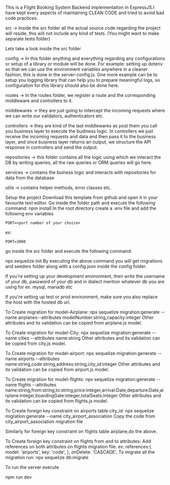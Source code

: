 This is a Flight Booking System Backend implementation in ExpressJS.I have kept every aspects of maintaining CLEAN CODE and tried to avoid bad code practices.

src -> Inside the src folder all the actual source code regarding the project will reside, this will not include any kind of tests. (You might want to make separate tests folder)

Lets take a look inside the src folder

config -> In this folder anything and everything regarding any configurations or setup of a library or module will be done. For example: setting up dotenv so that we can use the environment variables anywhere in a cleaner fashion, this is done in the server-config.js. One more example can be to setup you logging library that can help you to prepare meaningful logs, so configuration for this library should also be done here.

routes -> In the routes folder, we register a route and the corresponding middleware and controllers to it.

middlewares -> they are just going to intercept the incoming requests where we can write our validators, authenticators etc.

controllers -> they are kind of the last middlewares as post them you call you business layer to execute the budiness logic. In controllers we just receive the incoming requests and data and then pass it to the business layer, and once business layer returns an output, we structure the API response in controllers and send the output.

repositories -> this folder contains all the logic using which we interact the DB by writing queries, all the raw queries or ORM queries will go here.

services -> contains the buiness logic and interacts with repositories for data from the database

utils -> contains helper methods, error classes etc.

Setup the project
Download this template from github and open it in your favourite text editor.
Go inside the folder path and execute the following command:
npm install
In the root directory create a .env file and add the following env variables

    PORT=<port number of your choice>
ex:

    PORT=3000
go inside the src folder and execute the following command:

  npx sequelize init
By executing the above command you will get migrations and seeders folder along with a config.json inside the config folder.

If you're setting up your development environment, then write the username of your db, password of your db and in dialect mention whatever db you are using for ex: mysql, mariadb etc

If you're setting up test or prod environment, make sure you also replace the host with the hosted db url.

To Create migration for model-Airplane:
npx sequelize migration:generate --name airplanes--attributes modelNumber:string,capacity:integer
Other attributes and its validation can be copied from airplane.js model.

To Create migration for model-City:
npx sequelize migration:generate --name cities --attributes name:string
Other attributes and its validation can be copied from city.js model.

To Create migration for model-airport:
npx sequelize migration:generate --name airports --attributes name:string,code:string,address:string,city_id:integer
Other attributes and its validation can be copied from airport.js model.

To Create migration for model-flights:
npx sequelize migration:generate --name flights --attributes name:string,from:string,to:string,price:integer,arrival:Date,departure:Date,airplane:integer,boardingGate:integer,totalSeats:integer
Other attributes and its validation can be copied from flights.js model.

To Create foreign key constraint on airports table city_id:
npx sequelize migration:generate --name city_airport_association
Copy the code from city_airport_association migration file

Similarly for foreign key constraint on flights table airplane,do the above.

To Create foreign key constraint on flights from and to attributes:
Add references on both attributes on flights migration file.
ex:     references:{
          model: 'airports',
          key: 'code',
        },
        onDelete: 'CASCADE',
To migrate all the migration run: npx sequelize db:migrate

To run the server execute

npm run dev

